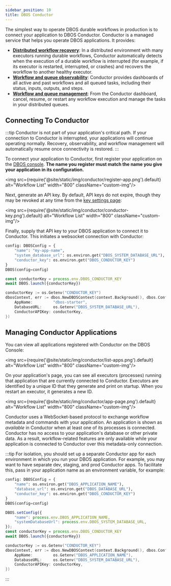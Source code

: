 ```yaml
---
sidebar_position: 10
title: DBOS Conductor
---
```


The simplest way to operate DBOS durable workflows in production is to connect your application to DBOS Conductor.
Conductor is a managed service that helps you operate DBOS applications.
It provides:

- [**Distributed workflow recovery**](./workflow-recovery.md): In a distributed environment with many executors running durable workflows, Conductor automatically detects when the execution of a durable workflow is interrupted (for example, if its executor is restarted, interrupted, or crashes) and recovers the workflow to another healthy executor.
- [**Workflow and queue observability**](./workflow-management.md): Conductor provides dashboards of all active and past workflows and all queued tasks, including their status, inputs, outputs, and steps.
- [**Workflow and queue management**](./workflow-management.md): From the Conductor dashboard, cancel, resume, or restart any workflow execution and manage the tasks in your distributed queues.


## Connecting To Conductor

:::tip
Conductor is not part of your application's critical path.
If your connection to Conductor is interrupted, your applications will continue operating normally.
Recovery, observability, and workflow management will automatically resume once connectivity is restored.
:::

To connect your application to Conductor, first register your application on the [DBOS console](https://console.dbos.dev).
**The name you register must match the name you give your application in its configuration.**

<img src={require('@site/static/img/conductor/register-app.png').default} alt="Workflow List" width="800" className="custom-img"/>

Next, generate an API key.
By default, API keys do not expire, though they may be revoked at any time from the [key settings page](https://staging.console.dbos.dev/settings/apikey):

<img src={require('@site/static/img/conductor/conductor-key.png').default} alt="Workflow List" width="800" className="custom-img"/>

Finally, supply that API key to your DBOS application to connect it to Conductor.
This initiates a websocket connection with Conductor:
<Tabs groupId="language" queryString="language">
<TabItem value="python" label="Python">

```python
config: DBOSConfig = {
    "name": "my-app-name",
    "system_database_url": os.environ.get("DBOS_SYSTEM_DATABASE_URL"),
    "conductor_key": os.environ.get("DBOS_CONDUCTOR_KEY")
}
DBOS(config=config)
```
</TabItem>
<TabItem value="typescript" label="TypeScript">

```javascript
const conductorKey = process.env.DBOS_CONDUCTOR_KEY
await DBOS.launch({conductorKey})
```
</TabItem>
<TabItem value="golang" label="Go">

```go
conductorKey := os.Getenv("CONDUCTOR_KEY")
dbosContext, err := dbos.NewDBOSContext(context.Background(), dbos.Config{
    AppName:         "dbos-starter",
    DatabaseURL:     os.Getenv("DBOS_SYSTEM_DATABASE_URL"),
    ConductorAPIKey: conductorKey,
})
```
</TabItem>
</Tabs>

## Managing Conductor Applications

You can view all applications registered with Conductor on the DBOS Console:

<img src={require('@site/static/img/conductor/list-apps.png').default} alt="Workflow List" width="800" className="custom-img"/>

On your application's page, you can see all executors (processes) running that application that are currently connected to Conductor.
Executors are identified by a unique ID that they generate and print on startup.
When you restart an executor, it generates a new ID.

<img src={require('@site/static/img/conductor/app-page.png').default} alt="Workflow List" width="800" className="custom-img"/>

Conductor uses a WebSocket-based protocol to exchange workflow metadata and commands with your application.  An application is shown as _available_ in Conductor when at least one of its processes is connected.  Conductor has no access to your application's database or other private data.  As a result, workflow-related features are only available while your application is connected to Conductor over this metadata-only connection.

:::tip
For isolation, you should set up a separate Conductor app for each environment in which you run your DBOS application.
For example, you may want to have separate dev, staging, and prod Conductor apps.
To facilitate this, pass in your application name as an environment variable, for example:

<Tabs groupId="language" queryString="language">
<TabItem value="python" label="Python">

```python
config: DBOSConfig = {
    "name": os.environ.get("DBOS_APPLICATION_NAME"),
    "database_url": os.environ.get("DBOS_DATABASE_URL"),
    "conductor_key": os.environ.get("DBOS_CONDUCTOR_KEY")
}
DBOS(config=config)
```
</TabItem>
<TabItem value="typescript" label="TypeScript">

```javascript
DBOS.setConfig({
    "name": process.env.DBOS_APPLICATION_NAME,
    "systemDatabaseUrl": process.env.DBOS_SYSTEM_DATABASE_URL,
});
const conductorKey = process.env.DBOS_CONDUCTOR_KEY
await DBOS.launch({conductorKey})
```
</TabItem>
<TabItem value="golang" label="Go">

```go
conductorKey := os.Getenv("CONDUCTOR_KEY")
dbosContext, err := dbos.NewDBOSContext(context.Background(), dbos.Config{
    AppName:         os.Getenv("DBOS_APPLICATION_NAME"),
    DatabaseURL:     os.Getenv("DBOS_SYSTEM_DATABASE_URL"),
    ConductorAPIKey: conductorKey,
})
```
</TabItem>
</Tabs>
:::